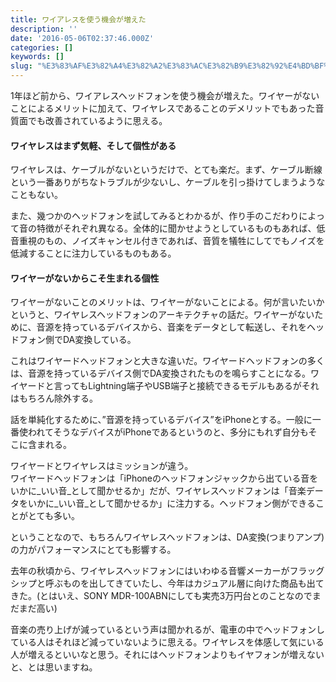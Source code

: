 ```yaml
---
title: ワイアレスを使う機会が増えた
description: ''
date: '2016-05-06T02:37:46.000Z'
categories: []
keywords: []
slug: "%E3%83%AF%E3%82%A4%E3%82%A2%E3%83%AC%E3%82%B9%E3%82%92%E4%BD%BF%E3%81%86%E6%A9%9F%E4%BC%9A%E3%81%8C%E5%A2%97%E3%81%88%E3%81%9F"
---
```

1年ほど前から、ワイアレスヘッドフォンを使う機会が増えた。ワイヤーがないことによるメリットに加えて、ワイヤレスであることのデメリットでもあった音質面でも改善されているように思える。

#### ワイヤレスはまず気軽、そして個性がある

ワイヤレスは、ケーブルがないというだけで、とても楽だ。まず、ケーブル断線という一番ありがちなトラブルが少ないし、ケーブルを引っ掛けてしまうようなこともない。

また、幾つかのヘッドフォンを試してみるとわかるが、作り手のこだわりによって音の特徴がそれぞれ異なる。全体的に聞かせようとしているものもあれば、低音重視のもの、ノイズキャンセル付きであれば、音質を犠牲にしてでもノイズを低減することに注力しているものもある。

#### ワイヤーがないからこそ生まれる個性

ワイヤーがないことのメリットは、ワイヤーがないことによる。何が言いたいかというと、ワイヤレスヘッドフォンのアーキテクチャの話だ。ワイヤーがないために、音源を持っているデバイスから、音楽をデータとして転送し、それをヘッドフォン側でDA変換している。

これはワイヤードヘッドフォンと大きな違いだ。ワイヤードヘッドフォンの多くは、音源を持っているデバイス側でDA変換されたものを鳴らすことになる。ワイヤードと言ってもLightning端子やUSB端子と接続できるモデルもあるがそれはもちろん除外する。

話を単純化するために、”音源を持っているデバイス”をiPhoneとする。一般に一番使われてそうなデバイスがiPhoneであるというのと、多分にもれず自分もそこに含まれる。

ワイヤードとワイヤレスはミッションが違う。  
ワイヤードヘッドフォンは「iPhoneのヘッドフォンジャックから出ている音をいかに_いい音_として聞かせるか」だが、ワイヤレスヘッドフォンは「音楽データをいかに_いい音_として聞かせるか」に注力する。ヘッドフォン側ができることがとても多い。

ということなので、もちろんワイヤレスヘッドフォンは、DA変換(つまりアンプ)の力がパフォーマンスにとても影響する。

去年の秋頃から、ワイヤレスヘッドフォンにはいわゆる音響メーカーがフラッグシップと呼ぶものを出してきていたし、今年はカジュアル層に向けた商品も出てきた。(とはいえ、SONY MDR-100ABNにしても実売3万円台とのことなのでまだまだ高い)

音楽の売り上げが減っているという声は聞かれるが、電車の中でヘッドフォンしている人はそれほど減っていないように思える。ワイヤレスを体感して気にいる人が増えるといいなと思う。それにはヘッドフォンよりもイヤフォンが増えないと、とは思いますね。